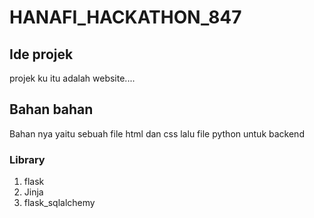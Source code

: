 # HANAFI_HACKATHON_847
## Ide projek
projek ku itu adalah website....
## Bahan bahan 
Bahan nya yaitu sebuah file html dan css lalu file python untuk backend
### Library
1. flask
2. Jinja
3. flask_sqlalchemy
